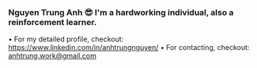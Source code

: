 ### Nguyen Trung Anh 😎 I'm a hardworking individual, also a reinforcement learner.
   • For my detailed profile, checkout: https://www.linkedin.com/in/anhtrungnguyen/ 
   • For contacting, checkout: anhtrung.work@gmail.com

<!--
**anhtrungg/anhtrungg** is a ✨ _special_ ✨ repository because its `README.md` (this file) appears on your GitHub profile.

Here are some ideas to get you started:

- 🔭 I’m currently working on ...
- 🌱 I’m currently learning ...
- 👯 I’m looking to collaborate on ...
- 🤔 I’m looking for help with ...
- 💬 Ask me about ...
- 📫 How to reach me: ...
- 😄 Pronouns: ...
- ⚡ Fun fact: ...
-->
